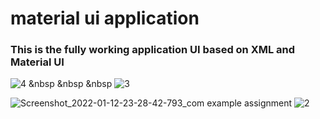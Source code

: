 # material ui application

### This is the fully working application UI based on XML and Material UI



 ![4](https://user-images.githubusercontent.com/73828505/149200194-a230bf75-9b04-4f18-862a-d735f6b35d2d.jpg) &nbsp &nbsp &nbsp  ![3](https://user-images.githubusercontent.com/73828505/149200180-e06fc844-cc3a-4c7c-a6e5-1c655602b347.jpg)           
 
![Screenshot_2022-01-12-23-28-42-793_com example assignment](https://user-images.githubusercontent.com/73828505/149197529-2dd7a373-001f-4947-8d45-9174ece502d2.jpg)           ![2](https://user-images.githubusercontent.com/73828505/149199884-cff59d36-5c5f-4459-92a0-484552124573.jpg)

